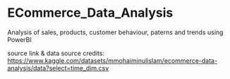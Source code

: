 # ECommerce_Data_Analysis
Analysis of sales, products, customer behaviour, paterns and trends using PowerBI


source link & data source credits: https://www.kaggle.com/datasets/mmohaiminulislam/ecommerce-data-analysis/data?select=time_dim.csv